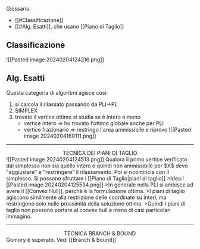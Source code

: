 Glossario:
- [[#Classificazione]]
- [[#Alg. Esatti]], che usano [[Piano di Taglio]] 
## Classificazione 
![[Pasted image 20240204124216.png]]

## Alg. Esatti
Questa categoria di algoritmi agisce così:
1. si calcola il rilassato passando da PLI->PL
2. SIMPLEX
3. trovato il vertice ottimo si studia se è intero o meno
   -  vertice intero $\Rightarrow$ ho trovato l'ottimo globale anche per PLI
   - vertice frazionario $\Rightarrow$ restringo l'area ammissibile e riprovo
![[Pasted image 20240204160111.png]]

---

<center>TECNICA DEI PIANI DI TAGLIO</center>
 ![[Pasted image 20240204124513.png]]
Qualora il primo vertice verificato dal simplesso non sia quello intero e quindi non ammissibile per $X$ devo "aggiustare" e "restringere" il rilassamento.
Poi si ricomincia con il simplesso.
Si possono sfruttare i [[Piano di Taglio|piani di taglio]]
>Idea:![[Pasted image 20240204125534.png]]
>In generale nella PLI si ambisce ad avere il [[Convex Hull]], perchè è la formulazione ottima. 
>I piani di taglio agiscono similmente alla restrizione delle coordinate su interi, ma restringono solo nelle prossimità della soluzione ottima.
>Quindi i piani di taglio non possono portare al convex hull a meno di casi particolari immagino.

---

<center>TECNICA BRANCH & BOUND</center>
Gomory è superato.
Vedi [[Branch & Bound]]
